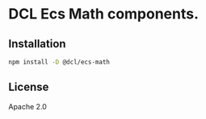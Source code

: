 # DCL Ecs Math components.

## Installation
```sh
npm install -D @dcl/ecs-math
```

## License

Apache 2.0

